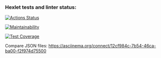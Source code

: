 ### Hexlet tests and linter status:

[![Actions Status](https://github.com/yuliia-myslyvets/frontend-project-46/workflows/hexlet-check/badge.svg)](https://github.com/yuliia-myslyvets/frontend-project-46/actions)

[![Maintainability](https://api.codeclimate.com/v1/badges/c254717bb00b6030bc40/maintainability)](https://codeclimate.com/github/yuliia-myslyvets/frontend-project-46/maintainability)

[![Test Coverage](https://api.codeclimate.com/v1/badges/c254717bb00b6030bc40/test_coverage)](https://codeclimate.com/github/yuliia-myslyvets/frontend-project-46/test_coverage)

Compare JSON files:
https://asciinema.org/connect/12cf984c-7b54-46ca-ba00-f2f974d75500
